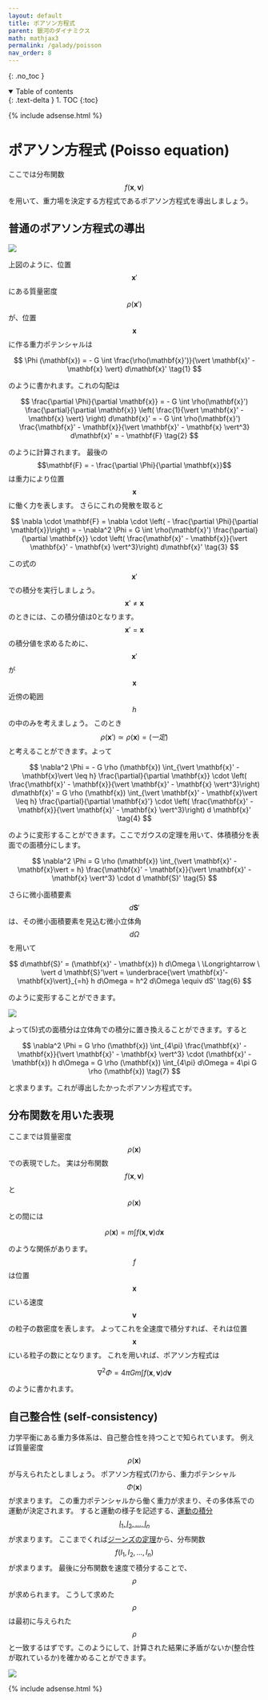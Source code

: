 ```yaml
---
layout: default
title: ポアソン方程式
parent: 銀河のダイナミクス
math: mathjax3
permalink: /galady/poisson
nav_order: 8
---
```


{: .no_toc }

<details open markdown="block">
  <summary>
    Table of contents
  </summary>
  {: .text-delta }
1. TOC
{:toc}
</details>

{% include adsense.html %} 

# ポアソン方程式 (Poisso equation)

ここでは分布関数$$f(\mathbf{x}, \mathbf{v})$$を用いて、重力場を決定する方程式であるポアソン方程式を導出しましょう。

## 普通のポアソン方程式の導出

![](/assets/images/galady/poisson_01.png)

上図のように、位置$$\mathbf{x}'$$にある質量密度$$\rho(\mathbf{x}')$$が、位置$$\mathbf{x}$$に作る重力ポテンシャルは

$$
\Phi (\mathbf{x}) 
= - G \int \frac{\rho(\mathbf{x}')}{\vert \mathbf{x}' - \mathbf{x} \vert} d\mathbf{x}' \tag{1}
$$

のように書かれます。これの勾配は

$$
\frac{\partial \Phi}{\partial \mathbf{x}} 
= - G \int \rho(\mathbf{x}') \frac{\partial}{\partial \mathbf{x}} \left( \frac{1}{\vert \mathbf{x}' - \mathbf{x} \vert} \right) d\mathbf{x}' 
= - G \int \rho(\mathbf{x}') \frac{\mathbf{x}' - \mathbf{x}}{\vert \mathbf{x}' - \mathbf{x} \vert^3} d\mathbf{x}' 
= - \mathbf{F} \tag{2}
$$

のように計算されます。
最後の$$\mathbf{F} = - \frac{\partial \Phi}{\partial \mathbf{x}}$$は重力により位置$$\mathbf{x}$$に働く力を表します。
さらにこれの発散を取ると

$$
\nabla \cdot \mathbf{F} 
= \nabla \cdot \left( - \frac{\partial \Phi}{\partial \mathbf{x}}\right) 
= - \nabla^2 \Phi
= G \int \rho(\mathbf{x}') \frac{\partial}{\partial \mathbf{x}} \cdot \left( \frac{\mathbf{x}' - \mathbf{x}}{\vert \mathbf{x}' - \mathbf{x} \vert^3}\right) d\mathbf{x}' \tag{3}
$$

この式の$$\mathbf{x}'$$での積分を実行しましょう。$$\mathbf{x}' \neq \mathbf{x}$$のときには、この積分値は0となります。
$$\mathbf{x}' = \mathbf{x}$$の積分値を求めるために、$$\mathbf{x}'$$が$$\mathbf{x}$$近傍の範囲$$h$$の中のみを考えましょう。
このとき$$\rho (\mathbf{x}') \simeq \rho (\mathbf{x}) = (一定)$$と考えることができます。よって

$$
\nabla^2 \Phi
= - G \rho (\mathbf{x}) \int_{\vert \mathbf{x}' - \mathbf{x}\vert \leq h} \frac{\partial}{\partial \mathbf{x}} \cdot \left( \frac{\mathbf{x}' - \mathbf{x}}{\vert \mathbf{x}' - \mathbf{x} \vert^3}\right) d\mathbf{x}'
= G \rho (\mathbf{x}) \int_{\vert \mathbf{x}' - \mathbf{x}\vert \leq h} \frac{\partial}{\partial \mathbf{x}'} \cdot \left( \frac{\mathbf{x}' - \mathbf{x}}{\vert \mathbf{x}' - \mathbf{x} \vert^3}\right) d \mathbf{x}' \tag{4}
$$

のように変形することができます。ここでガウスの定理を用いて、体積積分を表面での面積分にします。

$$
\nabla^2 \Phi
= G \rho (\mathbf{x}) \int_{\vert \mathbf{x}' - \mathbf{x}\vert = h} \frac{\mathbf{x}' - \mathbf{x}}{\vert \mathbf{x}' - \mathbf{x} \vert^3} \cdot d \mathbf{S}' \tag{5}
$$

さらに微小面積要素$$d\mathbf{S}'$$は、その微小面積要素を見込む微小立体角$$d\Omega$$を用いて

$$
d\mathbf{S}' 
= (\mathbf{x}' - \mathbf{x}) h d\Omega \ \Longrightarrow \ 
\vert d \mathbf{S}'\vert 
= \underbrace{\vert \mathbf{x}'-\mathbf{x}\vert}_{=h} h d\Omega 
= h^2 d\Omega \equiv dS' \tag{6}
$$

のように変形することができます。

![](/assets/images/galady/poisson_02.png)

よって(5)式の面積分は立体角での積分に置き換えることができます。すると

$$
\nabla^2 \Phi
= G \rho (\mathbf{x}) \int_{4\pi} \frac{\mathbf{x}' - \mathbf{x}}{\vert \mathbf{x}' - \mathbf{x} \vert^3} \cdot (\mathbf{x}' - \mathbf{x}) h d\Omega 
= G \rho (\mathbf{x}) \int_{4\pi} d\Omega 
= 4\pi G \rho (\mathbf{x}) \tag{7}
$$

と求まります。これが導出したかったポアソン方程式です。

## 分布関数を用いた表現

ここまでは質量密度$$\rho (\mathbf{x})$$での表現でした。
実は分布関数$$f(\mathbf{x}, \mathbf{v})$$と$$\rho (\mathbf{x})$$との間には

$$
\rho (\mathbf{x}) 
= m \int f(\mathbf{x}, \mathbf{v}) d\mathbf{x} \tag{8}
$$

のような関係があります。
$$f$$は位置$$\mathbf{x}$$にいる速度$$\mathbf{v}$$の粒子の数密度を表します。
よってこれを全速度で積分すれば、それは位置$$\mathbf{x}$$にいる粒子の数にとなります。
これを用いれば、ポアソン方程式は

$$
\nabla^2 \Phi 
= 4\pi G m \int f (\mathbf{x}, \mathbf{v}) d \mathbf{v} \tag{9}
$$

のように書かれます。

## 自己整合性 (self-consistency)

力学平衡にある重力多体系は、自己整合性を持つことで知られています。
例えば質量密度$$\rho(\mathbf{x})$$が与えられたとしましょう。
ポアソン方程式(7)から、重力ポテンシャル$$\Phi(\mathbf{x})$$が求まります。
この重力ポテンシャルから働く重力が求まり、その多体系での運動が決定されます。
すると運動の様子を記述する、[運動の積分$$I_1, I_2, \dots, I_n$$](/galady/jeans_theorem)が求まります。
ここまでくれば[ジーンズの定理](/galady/jeans_theorem)から、分布関数$$f(I_1, I_2, \dots, I_n)$$が求まります。
最後に分布関数を速度で積分することで、$$\rho$$が求められます。
こうして求めた$$\rho$$は最初に与えられた$$\rho$$と一致するはずです。このようにして、計算された結果に矛盾がないか(整合性が取れているか)を確かめることができます。

![](/assets/images/galady/poisson_03.png)

{% include adsense.html %} 

